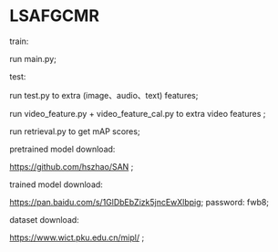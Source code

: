# LSAFGCMR

train: 

  run main.py;
  
test: 

  run test.py to extra (image、audio、text) features; 
  
  run video_feature.py + video_feature_cal.py to extra video features ;
  
  run retrieval.py to get mAP scores;

pretrained model download:

  https://github.com/hszhao/SAN ;
  
trained model download:

  https://pan.baidu.com/s/1GlDbEbZizk5jncEwXlbpig;
  password: fwb8;
  
dataset download:
  
  https://www.wict.pku.edu.cn/mipl/ ;
